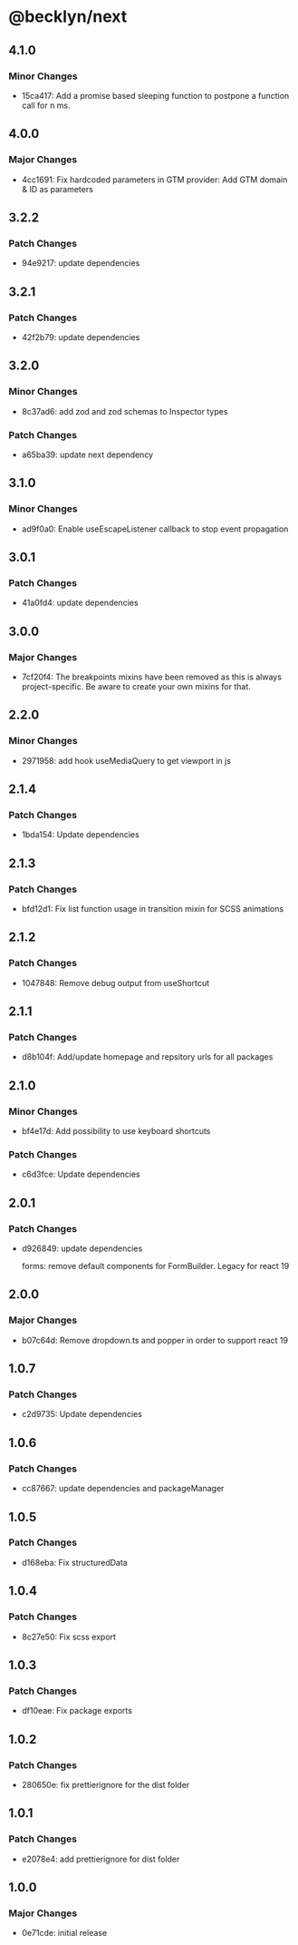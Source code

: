 # @becklyn/next

## 4.1.0

### Minor Changes

- 15ca417: Add a promise based sleeping function to postpone a function call for n ms.

## 4.0.0

### Major Changes

- 4cc1691: Fix hardcoded parameters in GTM provider:
  Add GTM domain & ID as parameters

## 3.2.2

### Patch Changes

- 94e9217: update dependencies

## 3.2.1

### Patch Changes

- 42f2b79: update dependencies

## 3.2.0

### Minor Changes

- 8c37ad6: add zod and zod schemas to Inspector types

### Patch Changes

- a65ba39: update next dependency

## 3.1.0

### Minor Changes

- ad9f0a0: Enable useEscapeListener callback to stop event propagation

## 3.0.1

### Patch Changes

- 41a0fd4: update dependencies

## 3.0.0

### Major Changes

- 7cf20f4: The breakpoints mixins have been removed as this is always project-specific. Be aware to create your own mixins for
  that.

## 2.2.0

### Minor Changes

- 2971958: add hook useMediaQuery to get viewport in js

## 2.1.4

### Patch Changes

- 1bda154: Update dependencies

## 2.1.3

### Patch Changes

- bfd12d1: Fix list function usage in transition mixin for SCSS animations

## 2.1.2

### Patch Changes

- 1047848: Remove debug output from useShortcut

## 2.1.1

### Patch Changes

- d8b104f: Add/update homepage and repsitory urls for all packages

## 2.1.0

### Minor Changes

- bf4e17d: Add possibility to use keyboard shortcuts

### Patch Changes

- c6d3fce: Update dependencies

## 2.0.1

### Patch Changes

- d926849: update dependencies

    forms: remove default components for FormBuilder. Legacy for react 19

## 2.0.0

### Major Changes

- b07c64d: Remove dropdown.ts and popper in order to support react 19

## 1.0.7

### Patch Changes

- c2d9735: Update dependencies

## 1.0.6

### Patch Changes

- cc87667: update dependencies and packageManager

## 1.0.5

### Patch Changes

- d168eba: Fix structuredData

## 1.0.4

### Patch Changes

- 8c27e50: Fix scss export

## 1.0.3

### Patch Changes

- df10eae: Fix package exports

## 1.0.2

### Patch Changes

- 280650e: fix prettierignore for the dist folder

## 1.0.1

### Patch Changes

- e2078e4: add prettierignore for dist folder

## 1.0.0

### Major Changes

- 0e71cde: initial release

